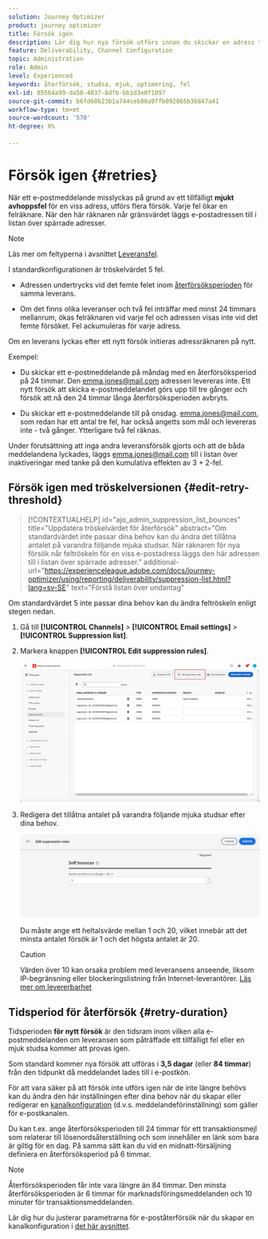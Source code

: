 ```yaml
---
solution: Journey Optimizer
product: journey optimizer
title: Försök igen
description: Lär dig hur nya försök utförs innan du skickar en adress till listan över inaktiveringar
feature: Deliverability, Channel Configuration
topic: Administration
role: Admin
level: Experienced
keywords: återförsök, studsa, mjuk, optimering, fel
exl-id: 05564a99-da50-4837-8dfb-bb1d3e0f1097
source-git-commit: b6fd60b23b1a744ceb80a97fb092065b36847a41
workflow-type: tm+mt
source-wordcount: '570'
ht-degree: 0%

---
```


# Försök igen {#retries}

När ett e-postmeddelande misslyckas på grund av ett tillfälligt **mjukt avhoppsfel** för en viss adress, utförs flera försök. Varje fel ökar en felräknare. När den här räknaren når gränsvärdet läggs e-postadressen till i listan över spärrade adresser.

>[!NOTE]
>
>Läs mer om feltyperna i avsnittet [Leveransfel](../reports/suppression-list.md#delivery-failures).

I standardkonfigurationen är tröskelvärdet 5 fel.

* Adressen undertrycks vid det femte felet inom [återförsöksperioden](#retry-duration) för samma leverans.

* Om det finns olika leveranser och två fel inträffar med minst 24 timmars mellanrum, ökas felräknaren vid varje fel och adressen visas inte vid det femte försöket. Fel ackumuleras för varje adress.

Om en leverans lyckas efter ett nytt försök initieras adressräknaren på nytt.

Exempel:

* Du skickar ett e-postmeddelande på måndag med en återförsöksperiod på 24 timmar. Den emma.jones@mail.com adressen levereras inte. Ett nytt försök att skicka e-postmeddelandet görs upp till tre gånger och försök att nå den 24 timmar långa återförsöksperioden avbryts.

* Du skickar ett e-postmeddelande till på onsdag. emma.jones@mail.com, som redan har ett antal tre fel, har också angetts som mål och levereras inte - två gånger. Ytterligare två fel räknas.

Under förutsättning att inga andra leveransförsök gjorts och att de båda meddelandena lyckades, läggs emma.jones@mail.com till i listan över inaktiveringar med tanke på den kumulativa effekten av 3 + 2-fel.

## Försök igen med tröskelversionen {#edit-retry-threshold}

>[!CONTEXTUALHELP]
>id="ajo_admin_suppression_list_bounces"
>title="Uppdatera tröskelvärdet för återförsök"
>abstract="Om standardvärdet inte passar dina behov kan du ändra det tillåtna antalet på varandra följande mjuka studsar. När räknaren för nya försök når feltröskeln för en viss e-postadress läggs den här adressen till i listan över spärrade adresser."
>additional-url="https://experienceleague.adobe.com/docs/journey-optimizer/using/reporting/deliverability/suppression-list.html?lang=sv-SE" text="Förstå listan över undantag"

Om standardvärdet 5 inte passar dina behov kan du ändra feltröskeln enligt stegen nedan.

1. Gå till **[!UICONTROL Channels]** > **[!UICONTROL Email settings]** > **[!UICONTROL Suppression list]**.

1. Markera knappen **[!UICONTROL Edit suppression rules]**.

   ![](assets/suppression-list-edit-retries.png)

1. Redigera det tillåtna antalet på varandra följande mjuka studsar efter dina behov.

   ![](assets/suppression-list-edit-soft-bounces.png)

   Du måste ange ett heltalsvärde mellan 1 och 20, vilket innebär att det minsta antalet försök är 1 och det högsta antalet är 20.

   >[!CAUTION]
   >
   >Värden över 10 kan orsaka problem med leveransens anseende, liksom IP-begränsning eller blockeringslistning från Internet-leverantörer. [Läs mer om levererbarhet](../reports/deliverability.md)

## Tidsperiod för återförsök {#retry-duration}

Tidsperioden **för nytt försök** är den tidsram inom vilken alla e-postmeddelanden om leveransen som påträffade ett tillfälligt fel eller en mjuk studsa kommer att provas igen.

Som standard kommer nya försök att utföras i **3,5 dagar** (eller **84 timmar**) från den tidpunkt då meddelandet lades till i e-postkön.

För att vara säker på att försök inte utförs igen när de inte längre behövs kan du ändra den här inställningen efter dina behov när du skapar eller redigerar en [kanalkonfiguration](channel-surfaces.md) (d.v.s. meddelandeförinställning) som gäller för e-postkanalen.

Du kan t.ex. ange återförsöksperioden till 24 timmar för ett transaktionsmejl som relaterar till lösenordsåterställning och som innehåller en länk som bara är giltig för en dag. På samma sätt kan du vid en midnatt-försäljning definiera en återförsöksperiod på 6 timmar.

>[!NOTE]
>
>Återförsöksperioden får inte vara längre än 84 timmar. Den minsta återförsöksperioden är 6 timmar för marknadsföringsmeddelanden och 10 minuter för transaktionsmeddelanden.

Lär dig hur du justerar parametrarna för e-poståterförsök när du skapar en kanalkonfiguration i [det här avsnittet](../email/email-settings.md#email-retry).


